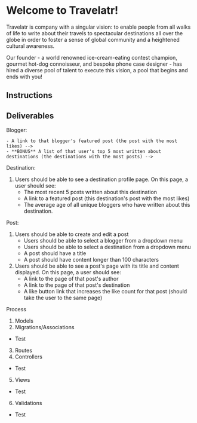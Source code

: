 # Welcome to Travelatr!

Travelatr is company with a singular vision: to enable people from all walks of life to write about their travels to spectacular destinations all over the globe in order to foster a sense of global community and a heightened cultural awareness.

Our founder - a world renowned ice-cream-eating contest champion, gourmet hot-dog connoisseur, and bespoke phone case designer - has hired a diverse pool of talent to execute this vision, a pool that begins and ends with you!

## Instructions

<!-- Our vision has already begun! We've created migrations and a seed file for you to begin the execution of our vision! Create the associations within your models, then run `rake db:setup`! -->

## Deliverables

<!-- We envision a relationship between our models as follows:

Blogger -< Post >- Destination


For each model, we have a specific vision in mind: -->

Blogger:

<!-- <!-- 1. Users should be able to create a new blogger
 	- Bloggers should have unique names an ages above 0, and their bio should be over 30 characters long.
<!-- 2. Users should be able to see the profile page of a blogger. On this page, a user should see:
	- The total likes on all of that blogger's posts -->
	- A link to that blogger's featured post (the post with the most likes) -->
	- **BONUS** A list of that user's top 5 most written about destinations (the destinations with the most posts) -->

Destination:

1. Users should be able to see a destination profile page. On this page, a user should see:
	- The most recent 5 posts written about this destination
	- A link to a featured post (this destination's post with the most likes)
	- The average age of all unique bloggers who have written about this destination.

Post:

1. Users should be able to create and edit a post
	- Users should be able to select a blogger from a dropdown menu
	- Users should be able to select a destination from a dropdown menu
	- A post should have a title
	- A post should have content longer than 100 characters
2. Users should be able to see a post's page with its title and content displayed. On this page, a user should see:
	- A link to the page of that post's author
	- A link to the page of that post's destination
	- A like button link that increases the like count for that post (should take the user to the same page)


Process 

1. Models 
2. Migrations/Associations 
- Test
3. Routes 
4. Controllers 
- Test 
5. Views 
- Test 
6. Validations 
- Test 